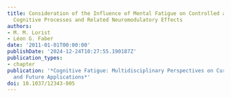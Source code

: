 ```yaml
---
title: Consideration of the Influence of Mental Fatigue on Controlled and Automatic
  Cognitive Processes and Related Neuromodulatory Effects
authors:
- M. M. Lorist
- Léon G. Faber
date: '2011-01-01T00:00:00'
publishDate: '2024-12-24T10:27:55.190187Z'
publication_types:
- chapter
publication: '*Cognitive Fatigue: Multidisciplinary Perspectives on Current Research
  and Future Applications*'
doi: 10.1037/12343-005
---
```


